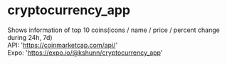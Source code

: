 # cryptocurrency_app
Shows information of top 10 coins(icons / name / price / percent change during 24h, 7d)
<br>API: 'https://coinmarketcap.com/api/'
<br>Expo: 'https://expo.io/@kshunn/cryptocurrency_app'